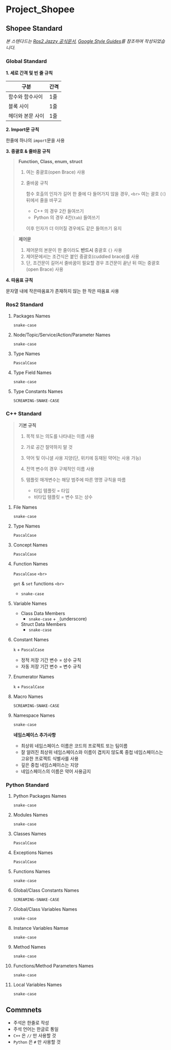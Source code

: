 # Project_Shopee

## Shopee Standard

_본 스텐다드는 [Ros2 Jazzy 공식문서](https://docs.ros.org/en/jazzy/The-ROS2-Project/Contributing/Code-Style-Language-Versions.html), [Google Style Guides](https://google.github.io/styleguide/)를 참조하여 작성되었습니다._

### Global Standard

__1. 세로 간격 및 빈 줄 규칙__

| 구분             | 간격 |
| ---------------- | ---- |
| 함수와 함수사이  | 1줄  |
| 블록 사이        | 1줄  |
| 헤더와 본문 사이 | 1줄  |

__2. Import문 규칙__

한줄에 하나의 ``import``문을 사용

__3. 중괄호 & 줄바꿈 규칙__

> __Function, Class, enum, struct__
>
> 1. 여는 중괄호(open Brace) 사용
>
> <!--
>
> ~~~
> void MyFunction()
> {
>    ...body...
> }
>
> class Robot
> {
> public:
>   void Move();
> };
> ~~~
>
> -->
>
> 2. 줄바꿈 규칙
>
>    함수 호출의 인자가 길어 한 줄에 다 들어가지 않을 경우, `<br>`
>    여는 괄호 (``(``) 뒤에서 줄을 바꾸고
>
>    - C++ 의 경우 2칸 들여쓰기
>    - Python 의 경우 4칸(``tab``) 들여쓰기
>
>    이후 인자가 더 이어질 경우에도 같은 들여쓰기 유지

> __제어문__
>
> 1. 제어문의 본문이 한 줄이라도 __반드시__ 중괄호 ``{}`` 사용
> 2. 제어문에서는 조건식은 붙인 중괄호(cuddled brace)를 사용
> 3. 단, 조건문이 길어서 줄바꿈이 필요할 경우 조건문이 끝난 뒤 여는 중괄호(open Brace) 사용

__4. 따옴표 규칙__

문자열 내에 작은따옴표가 존재하지 않는 한 작은 따옴표 사용

### Ros2 Standard

1. Packages Names

   `snake-case`
2. Node/Topic/Service/Action/Parameter Names

   `snake-case`
3. Type Names

   `PascalCase`
4. Type Field Names

   `snake-case`
5. Type Constants Names

   `SCREAMING-SNAKE-CASE`

### C++ Standard

> __기본 규칙__
>
> 1. 목적 또는 의도를 나타내는 이름 사용
> 2. 가로 공간 절약하지 말 것
> 3. 약어 및 이니셜 사용 지양(단, 위키에 등재된 약어는 사용 가능)
> 4. 전역 변수의 경우 구체적인 이름 사용
> 5. 탬플릿 매개변수는 해당 범주에 따른 명명 규칙을 따름
>
>    - 타입 템플릿 = 타입
>    - 비타입 템플릿 = 변수 또는 상수

1. File Names

   `snake-case`
2. Type Names

   `PascalCase`
3. Concept Names

   `PascalCase`
4. Function Names

   `PascalCase` `<br>`

   `get` & `set` functions `<br>`

   - `snake-case`
5. Variable Names

   - Class Data Members
     - `snake-case` + `_`(underscore)
   - Struct Data Members
     - `snake-case`
6. Constant Names

   `k` + `PascalCase`

   - 정적 저장 기간 변수 = 상수 규칙
   - 자동 저장 기간 변수 = 변수 규칙
7. Enumerator Names

   `k` + `PascalCase`
8. Macro Names

   `SCREAMING-SNAKE-CASE`
9. Namespace Names

   `snake-case`

   __네임스페이스 추가사항__

   - 최상위 네임스페이스 이름은 코드의 프로젝트 또는 팀이름
   - 잘 알려진 최상위 네임스페이스와 이름이 겹치지 않도록 중첩 네임스페이스는 고유한 프로젝트 식별사를 사용
   - 깊은 중첩 네임스페이스는 지양
   - 네임스페이스의 이름은 약어 사용금지

### Python Standard

1. Python Packages Names

   `snake-case`
2. Modules Names

   `snake-case`
3. Classes Names

   `PascalCase`
4. Exceptions Names

   `PascalCase`
5. Functions Names

   `snake-case`
6. Global/Class Constants Names

   `SCREAMING-SNAKE-CASE`
7. Global/Class Variables Names

   `snake-case`
8. Instance Variables Namse

   `snake-case`
9. Method Names

   `snake-case`
10. Functions/Method Parameters Names

    `snake-case`
11. Local Variables Names

    `snake-case`

## Commnets

- 주석은 한줄로 작성
- 주석 언어는 한글로 통일
- `C++` 은 `//` 만 사용할 것
- `Python` 은 `#` 만 사용할 것